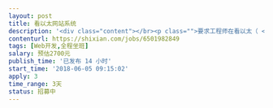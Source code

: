 ```yaml
---                
layout: post       
title: 看以太网站系统           
description: '<div class="content"></br><p class="">要求工程师在看以太（ <a href="http://www.etherkan.com" rel="nofollow" target="_blank">www.etherkan.com</a> ）基于Bootstrap 4的响应式布局的基础上，完善针对IOS、Android等移动客户端的布局，补充和改善CSS和网页代码，实现移动端的良好用户体验</p></br></div>'     
contenturl: https://shixian.com/jobs/6501982849      
tags: [Web开发,全程坐班]            
salary: 预估2700元          
publish_time: '已发布 14 小时'         
start_time: '2018-06-05 09:15:02'           
apply: 3                   
time_range: 3天              
status: 招募中                  
---                 
```

